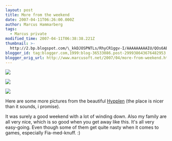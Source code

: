 ```yaml
---
layout: post
title: More from the weekend
date: 2007-04-11T06:26:00.000Z
author: Marcus Hammarberg
tags:
  - Marcus private
modified_time: 2007-04-11T06:38:38.221Z
thumbnail: >-
  http://2.bp.blogspot.com/\_kkDJOSPNTLs/RhyCR1ggv-I/AAAAAAAAAIU/QOs6AEVk2HU/s72-c/PICT1412.JPG
blogger_id: tag:blogger.com,1999:blog-36533086.post-299938643676482953
blogger_orig_url: http://www.marcusoft.net/2007/04/more-from-weekend.html
---
```



[<img
src="http://2.bp.blogspot.com/_kkDJOSPNTLs/RhyCR1ggv-I/AAAAAAAAAIU/QOs6AEVk2HU/s320/PICT1412.JPG"
id="BLOGGER_PHOTO_ID_5052056124935684066"
style="DISPLAY: block; MARGIN: 0px auto 10px; CURSOR: hand; TEXT-ALIGN: center"
data-border="0" />](http://2.bp.blogspot.com/_kkDJOSPNTLs/RhyCR1ggv-I/AAAAAAAAAIU/QOs6AEVk2HU/s1600-h/PICT1412.JPG)



[<img
src="http://3.bp.blogspot.com/_kkDJOSPNTLs/RhyCIFggv9I/AAAAAAAAAIM/w2D_q3BRzpY/s320/PICT1419.JPG"
id="BLOGGER_PHOTO_ID_5052055957431959506"
style="DISPLAY: block; MARGIN: 0px auto 10px; CURSOR: hand; TEXT-ALIGN: center"
data-border="0" />](http://3.bp.blogspot.com/_kkDJOSPNTLs/RhyCIFggv9I/AAAAAAAAAIM/w2D_q3BRzpY/s1600-h/PICT1419.JPG)





[](http://4.bp.blogspot.com/_kkDJOSPNTLs/RhyBFVggv6I/AAAAAAAAAH0/34TuvifTVAA/s1600-h/PICT1412.JPG)<img
src="http://4.bp.blogspot.com/_kkDJOSPNTLs/RhyBWVggv8I/AAAAAAAAAIE/CrKXdyv0-yc/s320/PICT1427.JPG"
id="BLOGGER_PHOTO_ID_5052055102733467586"
style="DISPLAY: block; MARGIN: 0px auto 10px; CURSOR: hand; TEXT-ALIGN: center"
data-border="0" />




Here are some more pictures from the beautiful [Hypplen](http://www.hitta.se/SearchCombi.aspx?SearchType=4&UCSB%3aWflWhite=1a1b&UCSB%3aWflPink=4a&UCSB%3aTextBoxWho=&UCSB%3aTextBoxWhere=hyppeln)
(the place is nicer than it sounds, i promise).





It was surely a good weekend with a lot of winding down. Also my family
are all very nice, which is so good when you get away like this. It's
all very easy-going. Even though some of them get quite nasty when it
comes to games, especially Fia-med-knuff. :)



